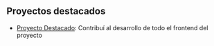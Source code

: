 ## Proyectos destacados
- [Proyecto Destacado](https://github.com/propietario/repositorio): Contribuí al desarrollo de todo el frontend del proyecto

